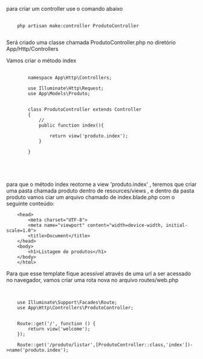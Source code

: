 para criar um controller use o comando abaixo

<pre class="language-php">
  <code class="language-php">
    php artisan make:controller ProdutoController
  </code>
</pre>

Será criado uma classe chamada ProdutoController.php no diretório App/Http/Controllers

Vamos criar o método index 


<pre class="language-php">
  <code class="language-php">
		namespace App\Http\Controllers;

		use Illuminate\Http\Request;
		use App\Models\Produto;


		class ProdutoController extends Controller
		{
			//
			public function index(){

				return view('produto.index');
			}

		}


 
  </code>
</pre>

para que o método index reotorne a view 'produto.index' , teremos que criar uma pasta chamada produto dentro de resources/views ,
e dentro da pasta produto vamos ciar um arquivo chamado de index.blade.php com o seguinte conteúdo:

		
		<head>
			<meta charset="UTF-8">
			<meta name="viewport" content="width=device-width, initial-scale=1.0">
			<title>Document</title>
		</head>
		<body>
			<h1>Listagem de produtos</h1>
		</body>
		</html>


Para que esse  template fique acessível através de uma url a ser acessado no navegador, vamos criar uma rota nova no arquivo routes/web.php

<pre class="language-php">
  <code class="language-php">
	
	use Illuminate\Support\Facades\Route;
	use App\Http\Controllers\ProdutoController;


	Route::get('/', function () {
		return view('welcome');
	});

	Route::get('/produto/listar',[ProdutoController::class,'index'])->name('produto.index');
  </code>
</pre>
